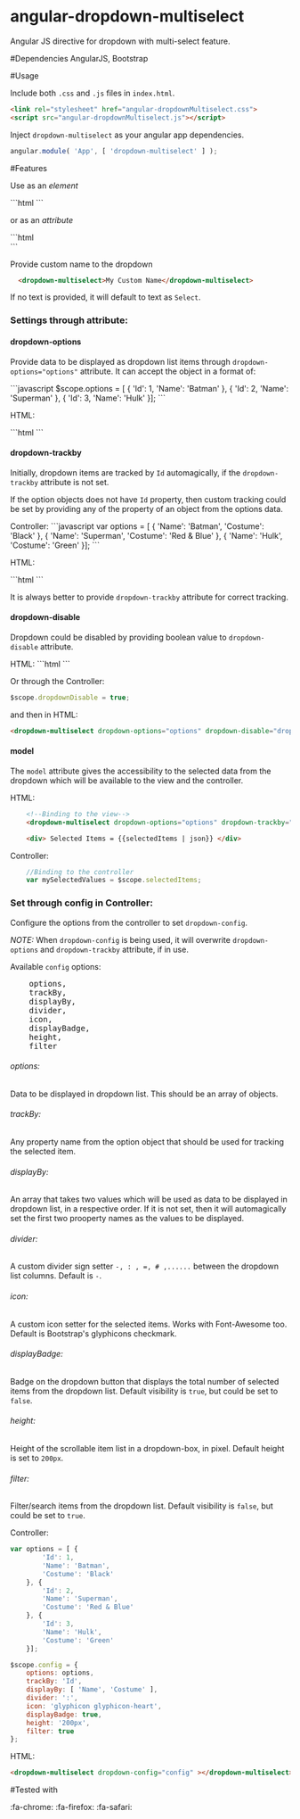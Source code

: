 # angular-dropdown-multiselect
Angular JS directive for dropdown with multi-select feature.

#Dependencies
AngularJS, Bootstrap

#Usage

Include both <code>.css</code> and <code>.js</code> files in <code>index.html</code>.
```html
<link rel="stylesheet" href="angular-dropdownMultiselect.css">
<script src="angular-dropdownMultiselect.js"></script>
```

Inject <code>dropdown-multiselect</code> as your angular app dependencies.
```javascript
angular.module( 'App', [ 'dropdown-multiselect' ] );
```

#Features

<p>Use as an <em>element</em></p>
```html
  <dropdown-multiselect></dropdown-multiselect>
```
<p>or as an <em>attribute</em></p>
```html
    <div dropdown-multiselect ></div>
```

Provide custom name to the dropdown
```html
  <dropdown-multiselect>My Custom Name</dropdown-multiselect>
```
If no text is provided, it will default to text as <code>Select</code>.

<h3>Settings through attribute:</h3>

<h4>dropdown-options</h4>
<p>Provide data to be displayed as dropdown list items through <code>dropdown-options="options"</code> attribute. It can accept the object in a format of:</p>
```javascript
$scope.options = [ {
        'Id': 1,
        'Name': 'Batman'
    }, {
        'Id': 2,
        'Name': 'Superman'
    }, {
        'Id': 3,
        'Name': 'Hulk'
    }];
```
<p>HTML:</p>
```html
<dropdown-multiselect dropdown-options="options"></dropdown-multiselect>
```

<h4>dropdown-trackby</h4>
<p>Initially, dropdown items are tracked by <code>Id</code> automagically, if the <code>dropdown-trackby</code> attribute is not set.</p>
<p>If the option objects does not have <code>Id</code> property, then custom tracking could be set by providing any of the property of an object from the options data.</p>
Controller:
```javascript
var options = [ {
        'Name': 'Batman',
        'Costume': 'Black'
    }, {
        'Name': 'Superman',
        'Costume': 'Red & Blue'
    }, {
        'Name': 'Hulk',
        'Costume': 'Green'
    }];
```
<p>HTML:</p>
```html
<dropdown-multiselect dropdown-options="options" dropdown-trackby="Name"></dropdown-multiselect>
```
<p>It is always better to provide <code>dropdown-trackby</code> attribute for correct tracking.</p>

<h4>dropdown-disable</h4>
<p>Dropdown could be disabled by providing boolean value to <code>dropdown-disable</code> attribute.</p>
HTML:
```html
<dropdown-multiselect dropdown-options="options" dropdown-disable="true"></dropdown-multiselect>
```
<p>Or through the Controller:</p>

```javascript
$scope.dropdownDisable = true;
```
and then in HTML:
```html
<dropdown-multiselect dropdown-options="options" dropdown-disable="dropdownDisable"></dropdown-multiselect>
```

<h4>model</h4>
The <code>model</code> attribute gives the accessibility to the selected data from the dropdown which will be available to the view and the controller.

HTML:
```html
    <!--Binding to the view-->
    <dropdown-multiselect dropdown-options="options" dropdown-trackby="Id" model="selectedItems"></dropdown-multiselect>

    <div> Selected Items = {{selectedItems | json}} </div>
```

Controller:
```javascript
    //Binding to the controller
    var mySelectedValues = $scope.selectedItems;
```

<h3>Set through config in Controller:</h3>
Configure the options from the controller to set <code>dropdown-config</code>.
<p><em>NOTE: </em> When <code>dropdown-config</code> is being used, it will overwrite <code>dropdown-options</code> and <code>dropdown-trackby</code> attribute, if in use.</p>
<p>Available <code>config</code> options:
<pre>
    options,
    trackBy,
    displayBy,  
    divider,
    icon,
    displayBadge,
    height,
    filter
</pre>

<h6>options:</h6> <p>Data to be displayed in dropdown list. This should be an array of objects.</p>
<h6>trackBy:</h6> <p>Any property name from the option object that should be used for tracking the selected item.</p>
<h6>displayBy:</h6><p>An array that takes two values which will be used as data to be displayed in dropdown list, in a respective order. If it is not set, then it will automagically set the first two prooperty names as the values to be displayed.</p>
<h6>divider:</h6> <p>A custom divider sign setter <code>-, : , =, # ,......</code> between the dropdown list columns. Default is <code>-</code>.</p>
<h6>icon:</h6> <p>A custom icon setter for the selected items. Works with Font-Awesome too. Default is Bootstrap's glyphicons checkmark.</p>
<h6>displayBadge:</h6> <p>Badge on the dropdown button that displays the total number of selected items from the dropdown list. Default visibility is <code>true</code>, but could be set to <code>false</code>.</p>
<h6>height:</h6> <p>Height of the scrollable item list in a dropdown-box, in pixel. Default height is set to <code>200px</code>.</p>
<h6>filter:</h6> <p>Filter/search items from the dropdown list. Default visibility is <code>false</code>, but could be set to <code>true</code>.</p>

Controller:
```javascript
var options = [ {
        'Id': 1,
        'Name': 'Batman',
        'Costume': 'Black'
    }, {
        'Id': 2,
        'Name': 'Superman',
        'Costume': 'Red & Blue'
    }, {
        'Id': 3,
        'Name': 'Hulk',
        'Costume': 'Green'
    }];

$scope.config = {
    options: options,
    trackBy: 'Id',
    displayBy: [ 'Name', 'Costume' ],
    divider: ':',
    icon: 'glyphicon glyphicon-heart',
    displayBadge: true,
    height: '200px',
    filter: true
};
```

HTML:
```html
<dropdown-multiselect dropdown-config="config" ></dropdown-multiselect>
```
#Tested with

:fa-chrome: :fa-firefox: :fa-safari:
